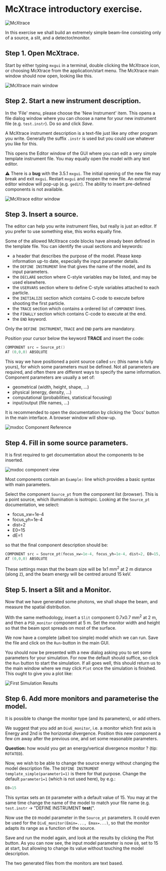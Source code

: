 # McXtrace introductory exercise.

![McXtrace](../../pics/mcxtrace-logo.png  "McXtrace")

In this exercise we shall build an extremely simple beam-line consisting only of a source, a slit, and a detector/monitor.

## Step 1. Open McXtrace.

Start by either typing `mxgui` in a terminal, double clicking the McXtrace icon, or choosing McXtrace from the application/start menu.
The McXtrace main window should now open, looking like this.

![McXtrace main window](pics/mxgui_main.png?raw=true "")

## Step 2. Start a new instrument description.

In the 'File' menu, please choose the 'New Instrument' item. This opens a file dialog window where you can choose a name for your new instrument file (e.g. `test.instr`). Do so and click _Save_. 

A McXtrace instrument description is a text-file just like any other program you write. Generally the suffix `.instr` is used but you could use whatever you like for this.

This opens the Editor window of the GUI where you can edit a very simple template instrument file. You may equally open the model with any text editor.

:warning: There is a **bug** with the 3.5.1 `mxgui`. The initial opening of the new file may break and exit `mxgui`. Restart `mxgui` and reopen the new file. An external editor window will pop-up (e.g. `gedit`). The ability to insert pre-defined components is not available.

![McXtrace editor window](pics/mxgui_editor.png?raw=true "")

## Step 3. Insert a source.

The editor can help you write instrument files, but really is just an editor. 
If you prefer to use something else, this works equally fine.

Some of the allowed McXtrace code blocks have already been defined in the 
template file. You can identify the usual sections and keywords:

- a header that describes the purpose of the model. Please keep information up-to date, especially the input parameter details.
- the `DEFINE INSTRUMENT` line that gives the name of the model, and its input parameters.
- the `DECLARE` section where C-style variables may be listed, and may be used elsewhere.
- the `USERVARS` section where to define C-style variables attached to each particle.
- the `INITIALIZE` section which contains C-code to execute before shooting the first particle.
- the `TRACE` section which contains a ordered list of `COMPONENT` lines.
- the `FINALLY` section which contains C-code to execute at the end.
- the `END` keyword.

Only the  `DEFINE INSTRUMENT`, `TRACE` and `END` parts are mandatory.

Position your cursor below the keyword **TRACE** and insert the code:
```c
COMPONENT src = Source_pt()
AT (0,0,0) ABSOLUTE
```

This way we have positioned a point source called `src` (this name is fully yours), for which some parameters must be defined. Not all parameters are required, and often there are different ways to specify the same information.
Component parameters are usually a set of:

- geometrical (width, height, shape, ...)
- physical (energy, density, ...)
- computational (probabilities, statistical focusing)
- input/output (file names, ...)

It is recommended to open the documentation by clicking the 'Docs' button in the main interface. A browser window will show-up.

![mxdoc Component Reference](pics/mxdoc_browser_overview.png?raw=true "")


## Step 4. Fill in some source parameters.

It is first required to get documentation about the components to be inserted. 

![mxdoc component view](pics/mxdoc_component.png?raw=true "")

Most components contain an `Example:` line which provides a basic syntax with main parameters.

Select the component `Source_pt` from the component list (browser). This is a point source, which illumination is isotropic.
Looking at the `Source_pt` documentation, we select:

- focus_xw=1e-4
- focus_yh=1e-4
- dist=2
- E0=15
- dE=1

so that the final component description should be:

```c
COMPONENT src = Source_pt(focus_xw=1e-4, focus_yh=1e-4, dist=2, E0=15, dE=1)
AT (0,0,0) ABSOLUTE
```

These settings mean that the beam size will be 1x1 mm<sup>2</sup> at 2 m distance (along `Z`), and the beam energy will be centred around 15 keV.

## Step 5. Insert a Slit and a Monitor.

Now that we have generated some photons, we shall shape the beam, and measure the spatial distribution. 

With the same methodology, insert a `Slit` component 0.7x0.7 mm<sup>2</sup> at 2 m, and then  a `PSD_monitor` component at 5 m. 
Set the monitor width and height so that the beam spot spreads on most of the surface.

We now have a complete (albeit too simple) model which we can run. 
Save the file and click on the `Run`-button in the main GUI.

You should now be presented with a new dialog asking you to set some parameters for your simulation. For now the default should suffice, so click the `Run` button to start the simulation. If all goes well, this should return us to the main window where we may click `Plot` once the simulation is finished.
This ought to give you a plot like:

![First Simulation Results](pics/mxplot_first_sim.png?raw=true "")

## Step 6. Add more monitors and parameterise the model.

It is possible to change the monitor type (and its parameters), or add others.

We suggest that you add an `DivE_monitor`, i.e. a monitor which first axis is 
Energy and 2nd is the horizontal divergence. Position this new component a few cm 
away after the previous one, and set some reasonable parameters.

**Question:** how would you get an energy/vertical divergence monitor ? (tip: `ROTATED`).

Now, we wish to be able to change the source energy without changing the model 
description file. The `DEFINE INSTRUMENT template_simple(parameter1=1)` is there 
for that purpose.
Change the default `parameter1=1` (which is not used here), by e.g.:
```c
E0=15
```
This syntax sets an `E0` parameter with a default value of 15.
You may at the same time change the name of the model to match your file name 
(e.g. `test.instr` -> "DEFINE INSTRUMENT **test**(".

Now use the `E0` model parameter in the `Source_pt` parameters. It could even be 
used for the `DivE_monitor(Emin=..., Emax=...)`, so that the monitor adapts its 
range as a function of the source.

Save and run the model again, and look at the results by clicking the Plot button.
As you can now see, the input model parameter is now `E0`, set to 15 at start, 
but allowing to change its value without touching the model description.

The two generated files from the monitors are text based.
